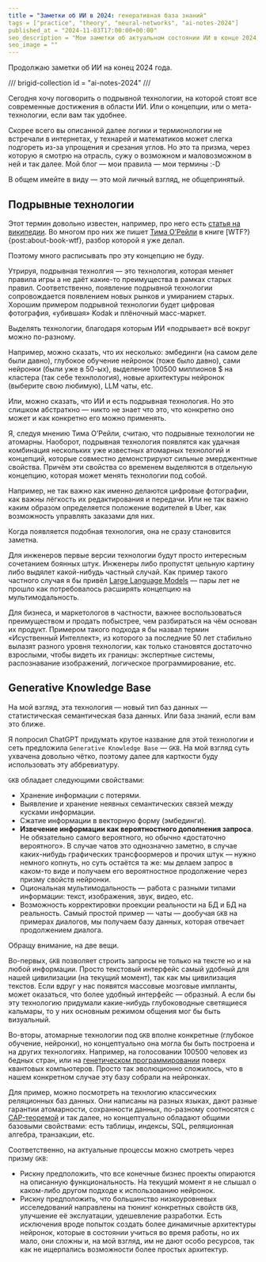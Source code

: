 ```yaml
---
title = "Заметки об ИИ в 2024: генеративная база знаний"
tags = ["practice", "theory", "neural-networks", "ai-notes-2024"]
published_at = "2024-11-03T17:00:00+00:00"
seo_description = "Мои заметки об актуальном состоянии ИИ в конце 2024, эта часть о базовой технологии ИИ."
seo_image = ""
---
```


<!-- TODO: mark current url in collection block -->
<!-- TODO: short name for articles in collections -->

Продолжаю заметки об ИИ на конец 2024 года.

/// brigid-collection
id = "ai-notes-2024"
///

Сегодня хочу поговорить о подрывной технологии, на которой стоят все современные достижения в области ИИ. Или о концепции, или о мета-технологии, если вам так удобнее.

Скорее всего вы описанной далее логики и термионологии не встречали в интернетах, у технарей и математиков может слегка подгореть из-за упрощения и срезания углов. Но это та призма, через которую я смотрю на отрасль, сужу о возможном и маловозможном в ней и так далее. Мой блог — мои правила — мои термины :-D

В общем имейте в виду — это мой личный взгляд, не общепринятый.

<!-- more -->

## Подрывные технологии

Этот термин довольно известен, например, про него есть [статья на википедии](https://ru.wikipedia.org/wiki/Подрывные_инновации). Во многом про них же пишет [Тима О’Рейли](https://ru.wikipedia.org/wiki/О’Райли,_Тим) в книге [WTF?}{post:about-book-wtf}, разбор которой я уже делал.

Поэтому много расписывать про эту концепцию не буду.

Утрируя, подрывная технолгия — это технология, которая меняет правила игры а не даёт какие-то преимущества в рамках старых правил. Соответственно, появление подрывной технологии сопровождается появлением новых рынков и умиранием старых. Хорошим примером подрывной технологии будет цифровая фотография, «убившая» Kodak и плёночный масс-маркет.

Выделять технологии, благодаря которым ИИ «подрывает» всё вокруг можно по-разному.

Например, можно сказать, что их несколько: эмбединги (на самом деле были давно), глубокое обучение нейронок (тоже было давно), сами нейронки (были уже в 50-ых), выделение 100500 миллионов $ на кластера (так себе технлология), новые архитектуры нейронок (выберите свою любимую), LLM чаты, etc.

Или, можно сказать, что ИИ и есть подрывная технология. Но это слишком абстраткно — никто не знает что это, что конкретно оно может и как конкретно его можно применять.

Я, следуя мнению Тима О’Рейли, считаю, что подрывные технологии не атомарны. Наоборот, подрывная технология появлятся как удачная комбинация нескольких уже известных атомарных технологий и концепций, которые совместно демонстрируют сильные эмерджентные свойства. Причём эти свойства со временем выделяются в отдельную концепцию, которая может менять технологии под собой.

Например, не так важно как именно делаются цифровые фотографии, как важны лёгкость их редактирования и передачи. Или не так важно каким образом определяется положение водителей в Uber, как возможность управлять заказами для них.

Когда появляется подобная технология, она не сразу становится заметна.

Для инженеров первые версии технологии будут просто интересным сочетанием боянных штук. Инженеры либо пропустят цельную картину либо выдялет какой-нибудь частный случай. Как пример такого частного случая я бы привёл [Large Language Models](https://en.wikipedia.org/wiki/Large_language_model) — пары лет не прошло как потребовалось расширять концепцию на мультимодальность.

Для бизнеса, и маркетологов в частности, важнее воспользоваться преимуществом и продать побыстрее, чем разбираться на чём основан их продукт. Примером такого подхода я бы назвал термин «Исуственный Интеллект», из которого за последние 50 лет стабильно вылазят разного уровня технологии, как только становятся достаточно взрослыми, чтобы видеть их границы: экспертные системы, распознавание изображений, логическое программирование, etc.

## Generative Knowledge Base

На мой взгляд, эта технология — новый тип баз данных — статистическая семантическая база данных. Или база знаний, если вам это ближе.

Я попросил ChatGPT придумать крутое название для этой технологии и сеть предложила `Generative Knowledge Base` — `GKB`. На мой взгляд суть ухвачена довольно чётко, поэтому далее для карткости буду использовать эту аббревиатуру.

`GKB` обладает следующими свойствами:

- Хранение информации с потерями.
- Выявление и хранение неявных семантических связей между кусками информации.
- Сжатие информации в векторную форму (эмбединги).
- **Извечение информации как вероятностного дополнения запроса**. Не обязательно самого вероятного, но обычно «достаточно вероятного». В случае чатов это однозначно заметно, в случае каких-нибудь графических трансфоормеров и прочих штук — нужно немного копнуть, но суть остаётся та же: мы делаем запрос в каком-то виде и получаем его вероятностное продолжение через призму свойств нейронки.
- Оциональная мультимодальность — работа с разными типами информации: текст, изображения, звук, видео, etc.
- Возможность корректировки проекции реальности на БД и БД на реальность. Самый простой пример — чаты — дообучая `GKB` на примерах диалогов, мы получаем базу данных, которая отвечает продолжением диалога.

<!-- TODO: исключение — полностью детерминированые нейронки (первые архитектуры), но в их случае можно говорить о том, что вероятность реализуется в момент обучения (если перетасовать обучающую выборку, сеть сойдётся в другой оптимум)-->
<!-- TODO: исключение — перенос стиля изображений/текста — надо подумать  -->

Обращу внимание, на две вещи.

Во-первых, `GKB` позволяет строить запросы не только на тексте но и на любой информации. Просто текстовый интерфейс самый удобный для нашей цивилизации (на текущий момент), так как мы цивилизация текстов. Если вдруг у нас появятся массовые мозговые импланты, может оказаться, что более удобный интерфейс — образный. А если бы эту технологию придумали какие-нибудь глубоководные светящиеся кальмары, то у них основным режимом общения мог бы быть визуальный.

Во-вторы, атомарные технологии под `GKB` вполне конкретные (глубокое обучение, нейронки), но концептуально она могла бы быть построена и на других технологиях. Например, на голосовании 100500 человек из бедных стран, или на [генетическом программировании](https://ru.wikipedia.org/wiki/Генетическое_программирование) поверх квантовых компьютеров. Просто так эволюционно сложилось, что в нашем конкретном случае эту базу собрали на нейронках.

Для пример, можно посмотреть на технлогию классических реляционных баз данных. Они написаны  на разных языках, дают разные гарантии атомарности, сохранности данных, по-разному соотносятся с [CAP-теоремой](https://ru.wikipedia.org/wiki/Теорема_CAP) и так далее, но концептуально обладают общими базовыми свойствами: есть таблицы, индексы, SQL, реляционная алгебра, транзакции, etc.

Соответственно, на актуальные процессы можно смотреть через призму `GKB`:

- Рискну предположить, что все конечные бизнес проекты опираются на описанную функциональность. На текущий момент я не слышал о каком-либо другом подходе к использованию нейронок.
- Рискну предположить, что большинство низкоуровневых исселедований направлены на тюнинг конкретных свойств `GKB`, улучшение её экслуатации, удешевление разработки. Есть исключения вроде попыток создать более динамичные архитектуры нейронок, которые в состоянии учиться во время работы, но их мало, они сложны и, на мой взгляд, им не дают особо ресурсов, так как не ищерпались возможности более простых архитектур.
